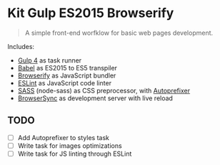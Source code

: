 # Kit Gulp ES2015 Browserify 

> A simple front-end worfklow for basic web pages development.

Includes:

- [Gulp 4](https://github.com/gulpjs/gulp/tree/4.0) as task runner
- [Babel](https://babeljs.io/) as ES2015 to ES5 transpiler
- [Browserify](https://babeljs.io/) as JavaScript bundler
- [ESLint](http://eslint.org/) as JavaScript code linter
- [SASS](http://sass-lang.com/) (node-sass) as CSS preprocessor, with [Autoprefixer](https://github.com/postcss/autoprefixer)
- [BrowserSync](https://www.browsersync.io/) as development server with live reload

## TODO

- [ ] Add Autoprefixer to styles task
- [ ] Write task for images optimizations
- [ ] Write task for JS linting through ESLint

